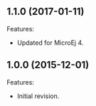 <!--
	Markdown
-->
<!--
Changelog template:

## Revision (YYYY-mm-dd)
Features:
  - List here the new features.
  
Bugfixes:
  - List here the bug fixes.
-->

## 1.1.0 (2017-01-11)
Features:
  - Updated for MicroEj 4.
  
## 1.0.0 (2015-12-01)
Features:
  - Initial revision.

